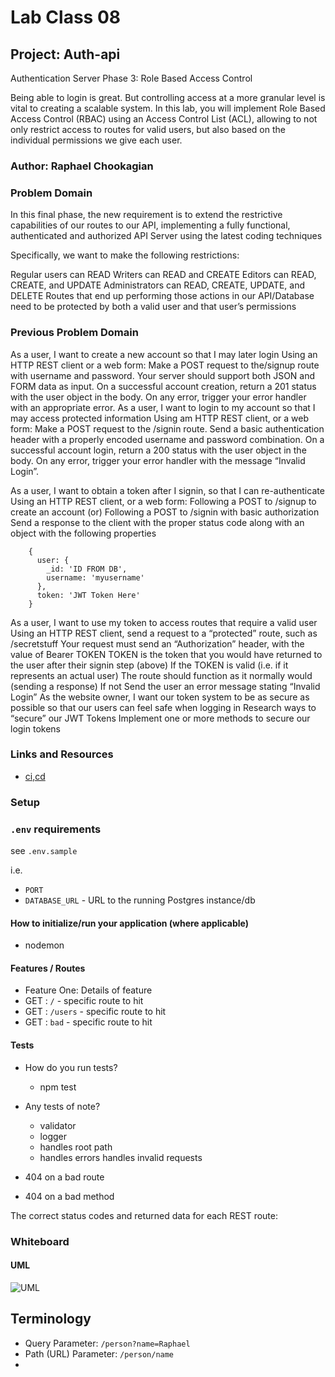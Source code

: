 # Lab Class 08

## Project: Auth-api

Authentication Server Phase 3: Role Based Access Control

Being able to login is great. But controlling access at a more granular level is vital to creating a scalable system. In this lab, you will implement Role Based Access Control (RBAC) using an Access Control List (ACL), allowing to not only restrict access to routes for valid users, but also based on the individual permissions we give each user.

### Author: Raphael Chookagian

### Problem Domain

In this final phase, the new requirement is to extend the restrictive capabilities of our routes to our API, implementing a fully functional, authenticated and authorized API Server using the latest coding techniques

Specifically, we want to make the following restrictions:

Regular users can READ
Writers can READ and CREATE
Editors can READ, CREATE, and UPDATE
Administrators can READ, CREATE, UPDATE, and DELETE
Routes that end up performing those actions in our API/Database need to be protected by both a valid user and that user’s permissions

### Previous Problem Domain

As a user, I want to create a new account so that I may later login
Using an HTTP REST client or a web form:
Make a POST request to the/signup route with username and password.
Your server should support both JSON and FORM data as input.
On a successful account creation, return a 201 status with the user object in the body.
On any error, trigger your error handler with an appropriate error.
As a user, I want to login to my account so that I may access protected information
Using am HTTP REST client, or a web form:
Make a POST request to the /signin route.
Send a basic authentication header with a properly encoded username and password combination.
On a successful account login, return a 200 status with the user object in the body.
On any error, trigger your error handler with the message “Invalid Login”.

As a user, I want to obtain a token after I signin, so that I can re-authenticate
Using an HTTP REST client, or a web form:
Following a POST to /signup to create an account (or) Following a POST to /signin with basic authorization
Send a response to the client with the proper status code along with an object with the following properties

        {
          user: {
            _id: 'ID FROM DB',
            username: 'myusername'
          },
          token: 'JWT Token Here'
        }

As a user, I want to use my token to access routes that require a valid user
Using an HTTP REST client, send a request to a “protected” route, such as /secretstuff
Your request must send an “Authorization” header, with the value of Bearer TOKEN
TOKEN is the token that you would have returned to the user after their signin step (above)
If the TOKEN is valid (i.e. if it represents an actual user)
The route should function as it normally would (sending a response)
If not
Send the user an error message stating “Invalid Login”
As the website owner, I want our token system to be as secure as possible so that our users can feel safe when logging in
Research ways to “secure” our JWT Tokens
Implement one or more methods to secure our login tokens

### Links and Resources

- [ci,cd](https://github.com/cesarderio/auth-api)
<!-- - [prod deployment](https://basic-auth-tg63.onrender.com) -->
<!-- - [dev deployment](https://basic-auth-dev-6rxb.onrender.com/) -->

### Setup

### `.env` requirements

see `.env.sample`

i.e.

- `PORT`
- `DATABASE_URL` - URL to the running Postgres instance/db

#### How to initialize/run your application (where applicable)

- nodemon

#### Features / Routes

- Feature One: Details of feature
- GET : `/` - specific route to hit
- GET : `/users` - specific route to hit
- GET : `bad` - specific route to hit

#### Tests

- How do you run tests?
  - npm test
- Any tests of note?
  - validator
  - logger
  - handles root path
  - handles errors
  handles invalid requests

- 404 on a bad route
- 404 on a bad method

The correct status codes and returned data for each REST route:

<!-- - Create a record using POST
- Read a list of records using GET
- Read a record using GET
- Update a record using PUT
- Destroy a record using DELETE -->

### Whiteboard

#### UML

![UML](./assets/uml.png)

## Terminology

- Query Parameter: `/person?name=Raphael`
- Path (URL) Parameter: `/person/name`
-
